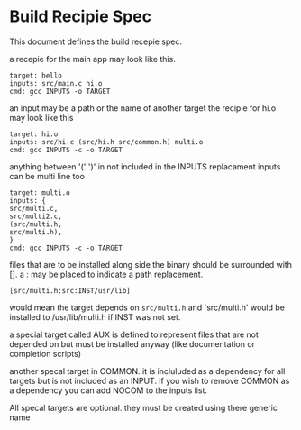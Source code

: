 # Build Recipie Spec
This document defines the build recepie spec.


a recepie for the main app may look like this.
```
target: hello
inputs: src/main.c hi.o
cmd: gcc INPUTS -o TARGET
```
an input may be a path or the name of another target
the recipie for hi.o may look like this
```
target: hi.o
inputs: src/hi.c (src/hi.h src/common.h) multi.o
cmd: gcc INPUTS -c -o TARGET
```
anything between '(' ')' in not included in the INPUTS replacament
inputs can be multi line too
```
target: multi.o
inputs: {
src/multi.c,
src/multi2.c,
(src/multi.h,
src/multi.h),
}
cmd: gcc INPUTS -c -o TARGET
```
files that are to be installed along side the binary should be surrounded with [].
a : may be placed to indicate a path replacement.
```
[src/multi.h:src:INST/usr/lib]
```
would mean the target depends on `src/multi.h` and 'src/multi.h' would be installed to /usr/lib/multi.h if INST was not set.

a special target called AUX is defined to represent files that are not depended on but must be installed anyway (like documentation or completion scripts)

another specal target in COMMON. it is incluluded as a dependency for all targets but is not included as an INPUT. if you wish to remove COMMON as a dependency you can add NOCOM to the inputs list.

All specal targets are optional. they must be created using there generic name
